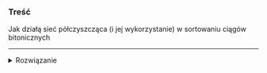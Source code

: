 ### Treść
Jak działą sieć półczyszcząca (i jej wykorzystanie) w sortowaniu ciągów bitonicznych

------
<details><summary>Rozwiązanie</summary>
<p>

